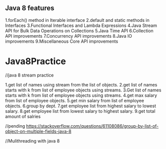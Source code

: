 Java 8 features
----------------------
1.forEach() method in Iterable interface
2.default and static methods in Interfaces
3.Functional Interfaces and Lambda Expressions
4.Java Stream API for Bulk Data Operations on Collections
5.Java Time API
6.Collection API improvements
7.Concurrency API improvements
8.Java IO improvements
9.Miscellaneous Core API improvements



# Java8Practice
//java 8 stream practice

1.get list of names using stream from the list of objects.
2.get list of names starts with k from list of employee objects using streams.
3.Get list of names starts with k from list of employee objects using streams.
4.get max salary from list of employee objects.
5.get min salary from list of employee objects.
6.group by dept.
7.get employee list from highest salary to lowest salary.
8.get employee list from lowest salary to highest salary.
9.get total amount of salries

//pending
https://stackoverflow.com/questions/61108086/group-by-list-of-object-on-multiple-fields-java-8

//Mulithreading with java 8